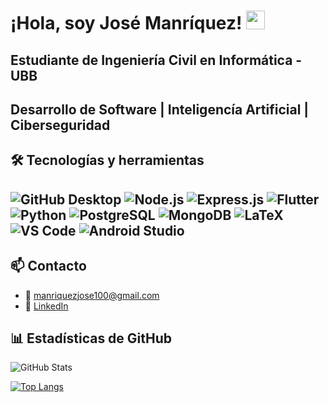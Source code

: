 # ¡Hola, soy José Manríquez! <img src="https://media.giphy.com/media/hvRJCLFzcasrR4ia7z/giphy.gif" width="30px"/>

## Estudiante de Ingeniería Civil en Informática - UBB  

## Desarrollo de Software | Inteligencía Artificial | Ciberseguridad

## 🛠️ Tecnologías y herramientas
![GitHub Desktop](https://img.shields.io/badge/GitHub%20Desktop-2E2E2E?style=flat&logo=github&logoColor=white)
![Node.js](https://img.shields.io/badge/Node.js-339933?style=flat&logo=nodedotjs&logoColor=white)
![Express.js](https://img.shields.io/badge/Express.js-000000?style=flat&logo=express&logoColor=white)
![Flutter](https://img.shields.io/badge/Flutter-02569B?style=flat&logo=flutter&logoColor=white)
![Python](https://img.shields.io/badge/Python-3776AB?style=flat&logo=python&logoColor=white)
![PostgreSQL](https://img.shields.io/badge/PostgreSQL-4169E1?style=flat&logo=postgresql&logoColor=white)
![MongoDB](https://img.shields.io/badge/MongoDB-47A248?style=flat&logo=mongodb&logoColor=white)
![LaTeX](https://img.shields.io/badge/LaTeX-008080?style=flat&logo=latex&logoColor=white)
![VS Code](https://img.shields.io/badge/VS%20Code-007ACC?style=flat&logo=visual-studio-code&logoColor=white)
![Android Studio](https://img.shields.io/badge/Android%20Studio-3DDC84?style=flat&logo=android-studio&logoColor=white)
---
## 📫 Contacto
- 📧 manriquezjose100@gmail.com  
- 💼 [LinkedIn](https://www.linkedin.com/in/jomulloa/)
  
## 📊 Estadísticas de GitHub
![GitHub Stats](https://github-readme-stats.vercel.app/api?username=jomulloa&show_icons=true&theme=default)

[![Top Langs](https://github-readme-stats.vercel.app/api/top-langs/?username=jomulloa&layout=compact)](https://github.com/anuraghazra/github-readme-stats)
